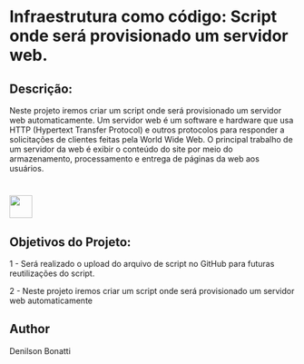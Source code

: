 # Infraestrutura como código: Script onde será provisionado um servidor web.

## Descrição:
 Neste projeto iremos criar um script onde será provisionado um servidor web automaticamente. Um servidor web é um software e hardware que usa HTTP (Hypertext Transfer Protocol) e outros protocolos para responder a solicitações de clientes feitas pela World Wide Web. O principal trabalho de um servidor da web é exibir o conteúdo do site por meio do armazenamento, processamento e entrega de páginas da web aos usuários.

<h1>
  <a href="https://www.dio.me/">
     <img align="center" width="40px" src="https://hermes.digitalinnovation.one/assets/diome/logo-minimized.png"></a>
</h1>


## Objetivos do Projeto:
1 - Será realizado o upload do arquivo de script no GitHub para futuras reutilizações do script.

2 - Neste projeto iremos criar um script onde será provisionado um servidor web automaticamente


## Author
Denilson Bonatti
